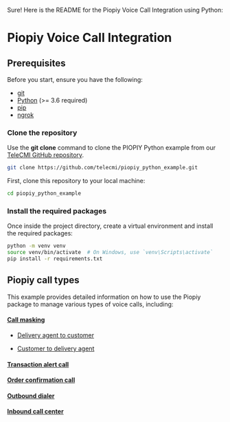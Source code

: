 Sure! Here is the README for the Piopiy Voice Call Integration using Python:

# Piopiy Voice Call Integration

## Prerequisites

Before you start, ensure you have the following:

- <a href="https://git-scm.com/" target="_blank">git</a>
- <a href="https://www.python.org/" target="_blank">Python</a> (>= 3.6 required)
- <a href="https://pypi.org/project/pip/" target="_blank">pip</a>
- <a href="https://ngrok.com/" target="_blank">ngrok</a>

### Clone the repository

Use the **git clone** command to clone the PIOPIY Python example from our <a href="https://github.com/telecmi/piopiy_python_example" target="_blank">TeleCMI GitHub repository</a>.

```bash
git clone https://github.com/telecmi/piopiy_python_example.git
```

First, clone this repository to your local machine:

```sh
cd piopiy_python_example
```

### Install the required packages

Once inside the project directory, create a virtual environment and install the required packages:

```sh
python -m venv venv
source venv/bin/activate  # On Windows, use `venv\Scripts\activate`
pip install -r requirements.txt
```

## Piopiy call types

This example provides detailed information on how to use the Piopiy package to manage various types of voice calls, including:


#### [Call masking](/call_masking)

- [Delivery agent to customer](/call_masking/delivery_agent_to_customer.md)

- [Customer to delivery agent](/call_masking/customer_to_delivery_agent.md)

#### [Transaction alert call](/transaction_alert_call/README.md)

#### [Order confirmation call](/order_confirmation_call/README.md)

#### [Outbound dialer](/outbound_dialer/README.md)

#### [Inbound call center](/inbound_call_center/README.md)